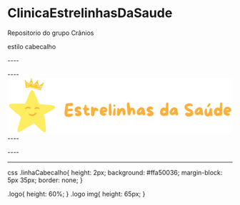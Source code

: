 # ClinicaEstrelinhasDaSaude
Repositorio do grupo Crânios

estilo cabecalho 

----  <div class="logo">
----      <img src="./img/logo.png" alt="">
----  </div>

----  <hr class="linhaCabecalho">

css
.linhaCabecalho{
    height: 2px;
    background: #ffa50036;
    margin-block: 5px 35px;
    border: none;
}

.logo{
    height: 60%;
}
.logo img{
    height: 65px;
}
